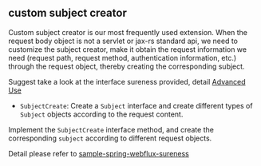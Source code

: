 ## custom subject creator    

Custom subject creator is our most frequently used extension. 
When the request body object is not a servlet or jax-rs standard api, we need to customize the subject creator, 
make it obtain the request information we need (request path, request method, authentication information, etc.) through the request object, thereby creating the corresponding subject.  

Suggest take a look at the interface sureness provided, detail [Advanced Use](en/extend-point.md)  

- `SubjectCreate`: Create a `Subject` interface and create different types of `Subject` objects according to the request content.   

Implement the `SubjectCreate` interface method, and create the corresponding `subject` according to different request objects.    

Detail please refer to [sample-spring-webflux-sureness](en/sample-spring-webflux.md)    
